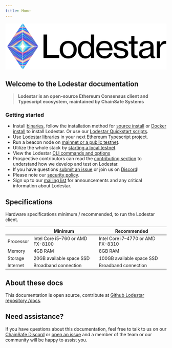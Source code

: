 ```yaml
---
title: Home
---
```


![lodestar logo](../../assets/lodestar_icon_text_black_stroke.png)

## Welcome to the Lodestar documentation

> **Lodestar is an open-source Ethereum Consensus client and Typescript ecosystem, maintained by ChainSafe Systems**

### Getting started

- Install [binaries](./run/getting-started/installation.md/#binaries), follow the installation method for [source install](./run/getting-started/installation.md/#build-from-source) or [Docker install](./run/getting-started/installation.md/#docker-installation) to install Lodestar. Or use our [Lodestar Quickstart scripts](https://github.com/ChainSafe/lodestar-quickstart).
- Use [Lodestar libraries](./supporting-libraries/index.md) in your next Ethereum Typescript project.
- Run a beacon node on [mainnet or a public testnet](./run/beacon-management/starting-a-node.md).
- Utilize the whole stack by [starting a local testnet](./contribution/advanced-topics/setting-up-a-testnet.md).
- View the Lodestar [CLI commands and options](./run/beacon-management/beacon-cli.md)
- Prospective contributors can read the [contributing section](./contribution/getting-started.md) to understand how we develop and test on Lodestar.
- If you have questions [submit an issue](https://github.com/ChainSafe/lodestar/issues/new) or join us on [Discord](https://discord.gg/yjyvFRP)!
- Please note our [security policy](./security.md).
- Sign up to our [mailing list](https://chainsafe.typeform.com/lodestar) for announcements and any critical information about Lodestar.

## Specifications

Hardware specifications minimum / recommended, to run the Lodestar client.

|           | Minimum                          | Recommended                       |
| --------- | -------------------------------- | --------------------------------- |
| Processor | Intel Core i5–760 or AMD FX-8100 | Intel Core i7–4770 or AMD FX-8310 |
| Memory    | 4GB RAM                          | 8GB RAM                           |
| Storage   | 20GB available space SSD         | 100GB available space SSD         |
| Internet  | Broadband connection             | Broadband connection              |

## About these docs

This documentation is open source, contribute at [Github Lodestar repository /docs](https://github.com/ChainSafe/lodestar/tree/unstable/docs).

## Need assistance?

If you have questions about this documentation, feel free to talk to us on our [ChainSafe Discord](https://discord.gg/yjyvFRP) or [open an issue](https://github.com/ChainSafe/lodestar/issues/new/choose) and a member of the team or our community will be happy to assist you.
